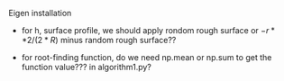 Eigen installation

* for h, surface profile, we should apply rondom rough surface or $-r**2/(2*R)$ minus random rough surface??

* for root-finding function, do we need np.mean or np.sum to get the function value??? in algorithm1.py?